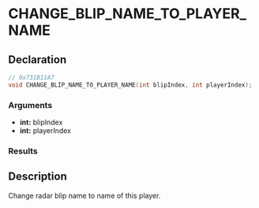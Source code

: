 # CHANGE_BLIP_NAME_TO_PLAYER_NAME

## Declaration
```cpp
// 0x731B11A7
void CHANGE_BLIP_NAME_TO_PLAYER_NAME(int blipIndex, int playerIndex);
```

### Arguments
- **int:** blipIndex
- **int:** playerIndex

### Results

## Description
Change radar blip name to name of this player.
